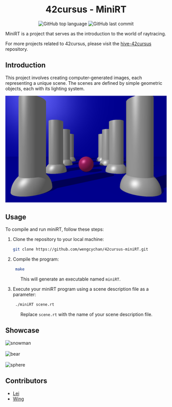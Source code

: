 <h1 align="center">42cursus - MiniRT</h1>

<p align="center">
	<img alt="GitHub top language" src="https://img.shields.io/github/languages/top/wengcychan/42cursus-miniRT?style=plastic&color=blue&label=C%20language&logo=42"/>
	<img alt="GitHub last commit" src="https://img.shields.io/github/last-commit/wengcychan/42cursus-miniRT?style=plastic&color=green&logo=42"/>
</p>

MiniRT is a project that serves as the introduction to the world of raytracing.

For more projects related to 42cursus, please visit the [hive-42cursus](https://github.com/wengcychan/hive-42cursus.git) repository.

## Introduction

This project involves creating computer-generated images, each representing a unique scene. The scenes are defined by simple geometric objects, each with its lighting system.

![Column image](./images/column.png)

## Usage

To compile and run miniRT, follow these steps:

1. Clone the repository to your local machine:

   ```bash
   git clone https://github.com/wengcychan/42cursus-miniRT.git
	```

2. Compile the program:

   ```bash
	make
	```
&nbsp;&nbsp;&nbsp;&nbsp;&nbsp;&nbsp;&nbsp;&nbsp;&nbsp;&nbsp;&nbsp; This will generate an executable named `miniRT`.

3. Execute your miniRT program using a scene description file as a parameter:

   ```bash
	./miniRT scene.rt
	```
&nbsp;&nbsp;&nbsp;&nbsp;&nbsp;&nbsp;&nbsp;&nbsp;&nbsp;&nbsp;&nbsp; Replace `scene.rt` with the name of your scene description file.

## Showcase

![snowman](./images/snowman.png)
<br> <br>
![bear](./images/bear.png)
<br> <br>
![sphere](./images/sphere.png)

## Contributors

- [Lei](https://github.com/srall123)
- [Wing](https://github.com/wengcychan)
